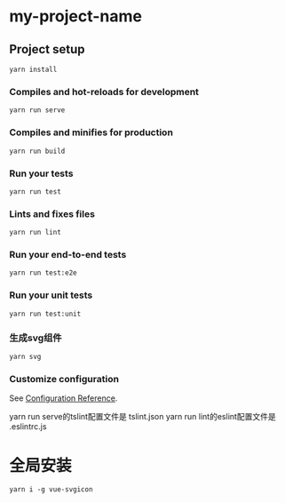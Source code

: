 # my-project-name

## Project setup
```
yarn install
```

### Compiles and hot-reloads for development
```
yarn run serve
```

### Compiles and minifies for production
```
yarn run build
```

### Run your tests
```
yarn run test
```

### Lints and fixes files
```
yarn run lint
```

### Run your end-to-end tests
```
yarn run test:e2e
```

### Run your unit tests
```
yarn run test:unit
```

### 生成svg组件
```
yarn svg
```

### Customize configuration
See [Configuration Reference](https://cli.vuejs.org/config/).

yarn run serve的tslint配置文件是 tslint.json
yarn run lint的eslint配置文件是 .eslintrc.js

# 全局安装
```
yarn i -g vue-svgicon
```
